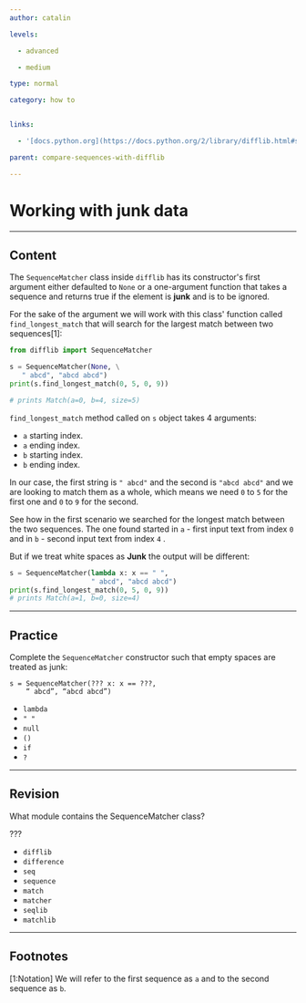 ```yaml
---
author: catalin

levels:

  - advanced

  - medium

type: normal

category: how to


links:

  - '[docs.python.org](https://docs.python.org/2/library/difflib.html#sequencematcher-objects){website}'

parent: compare-sequences-with-difflib

---
```


# Working with junk data

---
## Content

The `SequenceMatcher` class inside `difflib` has its constructor's first argument either defaulted to `None` or a one-argument function that takes a sequence and returns true if the element is **junk** and is to be ignored. 

For the sake of the argument we will work with this class' function called `find_longest_match` that will search for the largest match between two sequences[1]:
```python
from difflib import SequenceMatcher

s = SequenceMatcher(None, \
   " abcd", "abcd abcd")
print(s.find_longest_match(0, 5, 0, 9))

# prints Match(a=0, b=4, size=5)

```

`find_longest_match` method called on `s` object takes 4 arguments:
 - `a` starting index.
 - `a` ending index.
 - `b` starting index.
 - `b` ending index.

In our case, the first string is `" abcd"` and the second is `"abcd abcd"` and we are looking to match them as a whole, which means we need `0` to `5` for the first one and `0` to `9` for the second.

See how in the first scenario we searched for the longest match between the two sequences. The one found started in `a` - first input text from index `0 ` and in `b` - second input text from index `4` .


But if we treat white spaces as **Junk** the output will be different:
```python
s = SequenceMatcher(lambda x: x == " ",
                    " abcd", "abcd abcd")
print(s.find_longest_match(0, 5, 0, 9))
# prints Match(a=1, b=0, size=4)
```

---
## Practice

Complete the `SequenceMatcher`  constructor such that empty spaces are treated as junk:

```
s = SequenceMatcher(??? x: x == ???,
    “ abcd”, “abcd abcd”)
```


* `lambda`
* `" "`
* `null`
* `()`
* `if`
* `?`

---
## Revision

What module contains the SequenceMatcher class?

???


* `difflib`
* `difference`
* `seq`
* `sequence`
* `match`
* `matcher`
* `seqlib`
* `matchlib`

---
## Footnotes
[1:Notation]
We will refer to the first sequence as `a` and to the second sequence as `b`.
